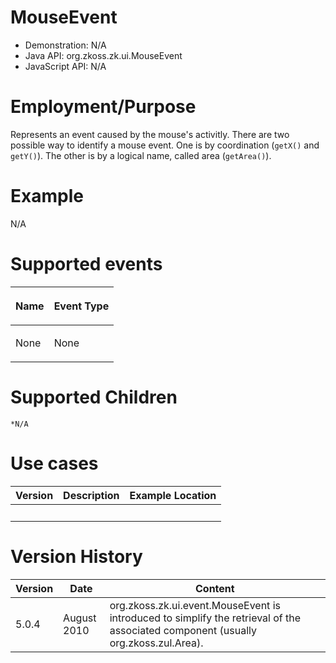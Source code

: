 

# MouseEvent

- Demonstration: N/A
- Java API: <javadoc>org.zkoss.zk.ui.MouseEvent</javadoc>
- JavaScript API: N/A

# Employment/Purpose

Represents an event caused by the mouse's activitly. There are two
possible way to identify a mouse event. One is by coordination (`getX()`
and `getY()`). The other is by a logical name, called area
(`getArea()`).

# Example

N/A

# Supported events

<table>
<thead>
<tr class="header">
<th><center>
<p>Name</p>
</center></th>
<th><center>
<p>Event Type</p>
</center></th>
</tr>
</thead>
<tbody>
<tr class="odd">
<td><p>None</p></td>
<td><p>None</p></td>
</tr>
</tbody>
</table>

# Supported Children

`*N/A`

# Use cases

| Version | Description | Example Location |
|---------|-------------|------------------|
|         |             |                  |

# Version History

| Version | Date        | Content                                                                                                                                                                                              |
|---------|-------------|------------------------------------------------------------------------------------------------------------------------------------------------------------------------------------------------------|
| 5.0.4   | August 2010 | <javadoc method="getAreaComponent()">org.zkoss.zk.ui.event.MouseEvent</javadoc> is introduced to simplify the retrieval of the associated component (usually <javadoc>org.zkoss.zul.Area</javadoc>). |



